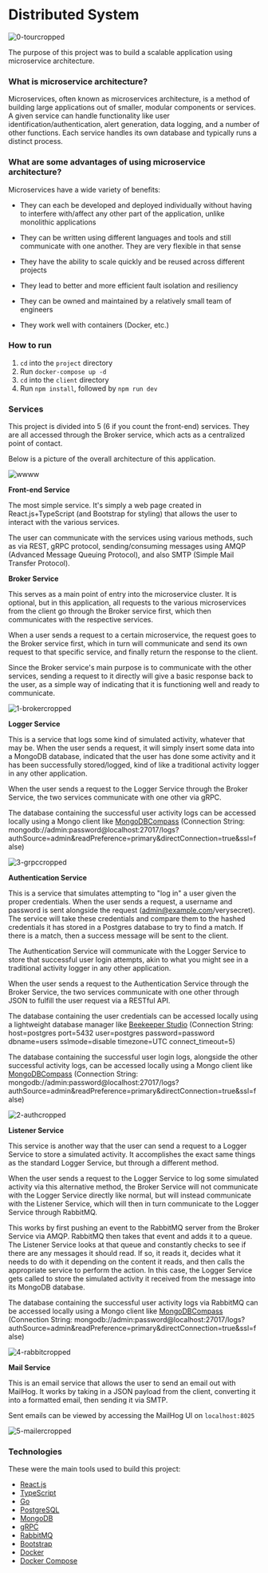 # Distributed System

![0-tourcropped](https://github.com/jateen67/mlbstatsapi/assets/106696411/977db707-20b1-4ecb-a0b2-bd1042f838b5)

The purpose of this project was to build a scalable application using microservice architecture.

### What is microservice architecture?

Microservices, often known as microservices architecture, is a method of building large applications out of smaller, modular components or services. A given service can handle functionality like user identification/authentication, alert generation, data logging, and a number of other functions. Each service handles its own database and typically runs a distinct process.

### What are some advantages of using microservice architecture?

Microservices have a wide variety of benefits:

- They can each be developed and deployed individually without having to interfere with/affect any other part of the application, unlike monolithic applications

- They can be written using different languages and tools and still communicate with one another. They are very flexible in that sense

- They have the ability to scale quickly and be reused across different projects

- They lead to better and more efficient fault isolation and resiliency

- They can be owned and maintained by a relatively small team of engineers

- They work well with containers (Docker, etc.)

### How to run

1. `cd` into the `project` directory
2. Run `docker-compose up -d`
3. `cd` into the `client` directory
4. Run `npm install`, followed by `npm run dev`

### Services

This project is divided into 5 (6 if you count the front-end) services. They are all accessed through the Broker service, which acts as a centralized point of contact. 

Below is a picture of the overall architecture of this application.

![wwww](https://github.com/jateen67/albumdbcsharp/assets/106696411/08d2ae9d-f7c0-4006-9bad-c241ea5a3838)

**Front-end Service**

The most simple service. It's simply a web page created in React.js+TypeScript (and Bootstrap for styling) that allows the user to interact with the various services.

The user can communicate with the services using various methods, such as via REST, gRPC protocol, sending/consuming messages using AMQP (Advanced Message Queuing Protocol), and also SMTP (Simple Mail Transfer Protocol).

**Broker Service**

This serves as a main point of entry into the microservice cluster. It is optional, but in this application, all requests to the various microservices from the client go through the Broker service first, which then communicates with the respective services.

When a user sends a request to a certain microservice, the request goes to the Broker service first, which in turn will communicate and send its own request to that specific service, and finally return the response to the client.

Since the Broker service's main purpose is to communicate with the other services, sending a request to it directly will give a basic response back to the user, as a simple way of indicating that it is functioning well and ready to communicate.

![1-brokercropped](https://github.com/jateen67/mlbstatsapi/assets/106696411/8fe8669a-2b40-4e36-9c03-065e3a5a8279)

**Logger Service**

This is a service that logs some kind of simulated activity, whatever that may be. When the user sends a request, it will simply insert some data into a MongoDB database, indicated that the user has done some activity and it has been successfully stored/logged, kind of like a traditional activity logger in any other application.

When the user sends a request to the Logger Service through the Broker Service, the two services communicate with one other via gRPC.

The database containing the successful user activity logs can be accessed locally using a Mongo client like [MongoDBCompass](https://www.mongodb.com/products/compass) (Connection String: mongodb://admin:password@localhost:27017/logs?authSource=admin&readPreference=primary&directConnection=true&ssl=false)

![3-grpccropped](https://github.com/jateen67/mlbstatsapi/assets/106696411/cf077641-8fa7-47e0-b4f2-92a8baf4ec1e)

**Authentication Service**

This is a service that simulates attempting to "log in" a user given the proper credentials. When the user sends a request, a username and password is sent alongside the request (admin@example.com/verysecret). The service will take these credentials and compare them to the hashed credentials it has stored in a Postgres database to try to find a match. If there is a match, then a success message will be sent to the client.

The Authentication Service will communicate with the Logger Service to store that successful user login attempts, akin to what you might see in a traditional activity logger in any other application.

When the user sends a request to the Authentication Service through the Broker Service, the two services communicate with one other through JSON to fulfill the user request via a RESTful API.

The database containing the user credentials can be accessed locally using a lightweight database manager like [Beekeeper Studio](https://www.beekeeperstudio.io/) (Connection String: host=postgres port=5432 user=postgres password=password dbname=users sslmode=disable timezone=UTC connect_timeout=5)

The database containing the successful user login logs, alongside the other successful activity logs, can be accessed locally using a Mongo client like [MongoDBCompass](https://www.mongodb.com/products/compass) (Connection String: mongodb://admin:password@localhost:27017/logs?authSource=admin&readPreference=primary&directConnection=true&ssl=false)

![2-authcropped](https://github.com/jateen67/mlbstatsapi/assets/106696411/60fc90e4-8f7b-4ae0-bad3-33bc8b56724a)

**Listener Service**

This service is another way that the user can send a request to a Logger Service to store a simulated activity. It accomplishes the exact same things as the standard Logger Service, but through a different method.

When the user sends a request to the Logger Service to log some simulated activity via this alternative method, the Broker Service will not communicate with the Logger Service directly like normal, but will instead communicate with the Listener Service, which will then in turn communicate to the Logger Service through RabbitMQ.

This works by first pushing an event to the RabbitMQ server from the Broker Service via AMQP. RabbitMQ then takes that event and adds it to a queue. The Listener Service looks at that queue and constantly checks to see if there are any messages it should read. If so, it reads it, decides what it needs to do with it depending on the content it reads, and then calls the appropriate service to perform the action. In this case, the Logger Service gets called to store the simulated activity it received from the message into its MongoDB database.

The database containing the successful user activity logs via RabbitMQ can be accessed locally using a Mongo client like [MongoDBCompass](https://www.mongodb.com/products/compass) (Connection String: mongodb://admin:password@localhost:27017/logs?authSource=admin&readPreference=primary&directConnection=true&ssl=false)

![4-rabbitcropped](https://github.com/jateen67/mlbstatsapi/assets/106696411/a62e37fa-cfb0-4cdb-a3a8-31233f955b1b)

**Mail Service**

This is an email service that allows the user to send an email out with MailHog. It works by taking in a JSON payload from the client, converting it into a formatted email, then sending it via SMTP.

Sent emails can be viewed by accessing the MailHog UI on `localhost:8025`

![5-mailercropped](https://github.com/jateen67/mlbstatsapi/assets/106696411/4dfa002a-b609-436f-bdf1-8b3d5ff125ed)

### Technologies

These were the main tools used to build this project:

- [React.js](https://react.dev/)
- [TypeScript](https://www.typescriptlang.org/)
- [Go](https://go.dev/)
- [PostgreSQL](https://www.postgresql.org/)
- [MongoDB](https://www.mongodb.com/)
- [gRPC](https://grpc.io/)
- [RabbitMQ](https://www.rabbitmq.com/)
- [Bootstrap](https://getbootstrap.com/)
- [Docker](https://www.docker.com/)
- [Docker Compose](https://docs.docker.com/compose/)

